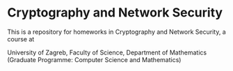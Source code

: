 # Cryptography and Network Security

This is a repository for homeworks in Cryptography and Network Security, a course at

University of Zagreb, 
Faculty of Science,
Department of Mathematics 
(Graduate Programme: Computer Science and Mathematics)
